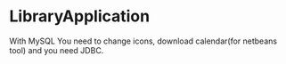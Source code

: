# LibraryApplication
With MySQL
You need to change icons, download calendar(for netbeans tool) and  you need JDBC.
